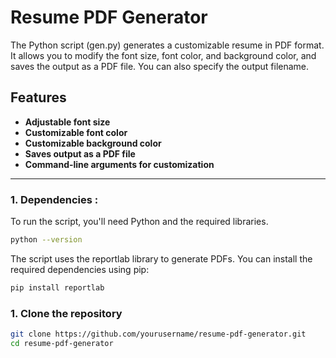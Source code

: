 # Resume PDF Generator

The Python script (gen.py) generates a customizable resume in PDF format. It allows you to modify the font size, font color, and background color, and saves the output as a PDF file. You can also specify the output filename.

## Features
- **Adjustable font size**
- **Customizable font color**
- **Customizable background color**
- **Saves output as a PDF file**
- **Command-line arguments for customization**

---

### 1. Dependencies : 
To run the script, you'll need Python and the required libraries.
```bash
python --version
```

The script uses the reportlab library to generate PDFs. You can install the required dependencies using pip: 
```bash
pip install reportlab
```

### 1. Clone the repository 

```bash
git clone https://github.com/yourusername/resume-pdf-generator.git
cd resume-pdf-generator
```
